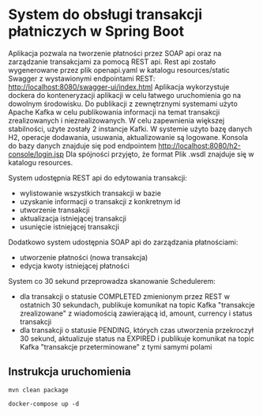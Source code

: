 # System do obsługi transakcji płatniczych w Spring Boot

Aplikacja pozwala na tworzenie płatności przez SOAP api oraz na zarządzanie transakcjami za pomocą REST api.
Rest api zostało wygenerowane przez plik openapi.yaml w katalogu resources/static
Swagger z wystawionymi endpointami REST: [http://localhost:8080/swagger-ui/index.html](http://localhost:8080/swagger-ui/index.html)
Aplikacja wykorzystuje dockera do konteneryzacji aplikacji w celu łatwego uruchomienia go na dowolnym środowisku.
Do publikacji z zewnętrznymi systemami użyto Apache Kafka w celu publikowania informacji na temat transakcji zrealizowanych i niezrealizowanych.
W celu zapewnienia większej stabilności, użyte zostały 2 instancje Kafki.
W systemie użyto bazę danych H2, operacje dodawania, usuwania, aktualizowanie są logowane.
Konsola do bazy danych znajduje się pod endpointem [http://localhost:8080/h2-console/login.jsp](http://localhost:8080/h2-console/login.jsp)
Dla spójności przyjęto, że format 
Plik .wsdl znajduje się w katalogu resources.

System udostępnia REST api do edytowania transakcji:

* wylistowanie wszystkich transakcji w bazie
* uzyskanie informacji o transakcji z konkretnym id
* utworzenie transakcji
* aktualizacja istniejącej transakcji
* usunięcie istniejącej transakcji

Dodatkowo system udostępnia SOAP api do zarządzania płatnościami:
* utworzenie płatności (nowa transakcja)
* edycja kwoty istniejącej płatności

System co 30 sekund przeprowadza skanowanie Schedulerem:
* dla transakcji o statusie COMPLETED zmienionym przez REST w ostatnich 30
  sekundach, publikuje komunikat na topic Kafka "transakcje zrealizowane" z wiadomością zawierającą id, amount, currency i status transakcji
* dla transakcji o statusie PENDING, których czas utworzenia przekroczył 30 sekund, aktualizuje status na EXPIRED i publikuje komunikat na topic Kafka "transakcje przeterminowane" z tymi
  samymi polami

Instrukcja uruchomienia
-------------------------------
```
mvn clean package
```
 ```
docker-compose up -d
```
